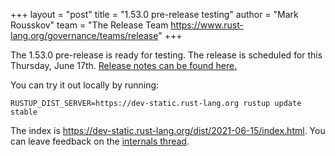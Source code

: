 +++
layout = "post"
title = "1.53.0 pre-release testing"
author = "Mark Rousskov"
team = "The Release Team <https://www.rust-lang.org/governance/teams/release>"
+++

The 1.53.0 pre-release is ready for testing. The release is scheduled for this
Thursday, June 17th. [Release notes can be found here.][relnotes]

You can try it out locally by running:

```plain
RUSTUP_DIST_SERVER=https://dev-static.rust-lang.org rustup update stable
```

The index is <https://dev-static.rust-lang.org/dist/2021-06-15/index.html>. You
can leave feedback on the [internals thread][internals].

[relnotes]: https://github.com/rust-lang/rust/blob/master/RELEASES.md#version-1530-2021-06-17
[internals]: https://internals.rust-lang.org/t/1-53-0-prerelease-testing/14884
